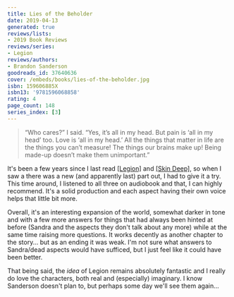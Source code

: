 ```yaml
---
title: Lies of the Beholder
date: 2019-04-13
generated: true
reviews/lists:
- 2019 Book Reviews
reviews/series:
- Legion
reviews/authors:
- Brandon Sanderson
goodreads_id: 37640636
cover: /embeds/books/lies-of-the-beholder.jpg
isbn: 159606885X
isbn13: '9781596068858'
rating: 4
page_count: 148
series_index: [3]
---
```

> “Who cares?” I said. “Yes, it’s all in my head. But pain is ‘all in my head’ too. Love is ‘all in my head.’ All the things that matter in life are the things you can’t measure! The things our brains make up! Being made-up doesn’t make them unimportant.”

It's been a few years since I last read [[Legion]]() and [[Skin Deep]](), so when I saw a there was a new (and apparently last) part out, I had to give it a try. This time around, I listened to all three on audiobook and that, I can highly recommend. It's a solid production and each aspect having their own voice helps that little bit more.  

<!--more-->

Overall, it's an interesting expansion of the world, somewhat darker in tone and with a few more answers for things that had always been hinted at before (Sandra and the aspects they don't talk about any more) while at the same time raising more questions. It works decently as another chapter to the story... but as an ending it was weak. I'm not sure what answers to Sandra/dead aspects would have sufficed, but I just feel like it could have been better.  

That being said, the _idea_ of Legion remains absolutely fantastic and I really do love the characters, both real and (especially) imaginary. I know Sanderson doesn't plan to, but perhaps some day we'll see them again...